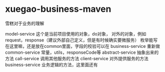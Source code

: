 # xuegao-business-maven
雪糕对于业务的理解


model-service
这个是当前项目使用的对象，do对象，
对外的对象，例如request，response（建议外部自己定义，但是有时候确实要微服务）
枚举能写在这里嘛，还是放在common里面，字段的校验可以在 business-service 重新做
common-service
常量，utils，responseCode等
abstract-service
抽象出来的方法
call-service
调用其他服务的方法
client-service
对外提供服务的方法
business-service
业务逻辑的方法，这里面还有